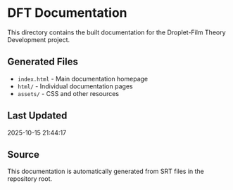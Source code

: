 # DFT Documentation

This directory contains the built documentation for the Droplet-Film Theory Development project.

## Generated Files

- `index.html` - Main documentation homepage
- `html/` - Individual documentation pages
- `assets/` - CSS and other resources

## Last Updated

2025-10-15 21:44:17

## Source

This documentation is automatically generated from SRT files in the repository root.
